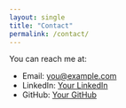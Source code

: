 ```yaml
---
layout: single
title: "Contact"
permalink: /contact/
---
```


You can reach me at:

- Email: [you@example.com](mailto:you@example.com)
- LinkedIn: [Your LinkedIn](https://linkedin.com/in/<username>)
- GitHub: [Your GitHub](https://github.com/<username>)
